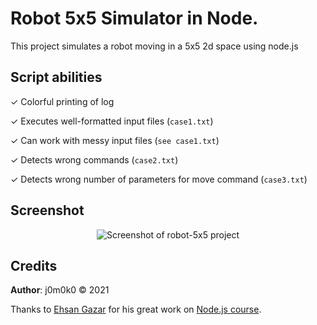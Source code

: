 <h1>Robot 5x5 Simulator in Node.</h1>
This project simulates a robot moving in a 5x5 2d space using node.js


## Script abilities

  ✓ Colorful printing of log

  ✓ Executes well-formatted input files (`case1.txt`)

  ✓ Can work with messy input files (`see case1.txt`)
 
  ✓ Detects wrong commands (`case2.txt`)

  ✓ Detects wrong number of parameters for move command (`case3.txt`)

## Screenshot
<p align="center"> 
  <img src="https://user-images.githubusercontent.com/93967783/147612363-35c1ec3d-8883-469f-a4fa-ab00e3f1e7a9.png" alt="Screenshot of robot-5x5 project" />
</p>


## Credits
**Author**: j0m0k0 &copy; 2021

Thanks to [Ehsan Gazar](https://ehsangazar.com/) for his great work on [Node.js course](https://maktabkhooneh.org/course/%D8%A2%D9%85%D9%88%D8%B2%D8%B4-node-js-mk1313/).



